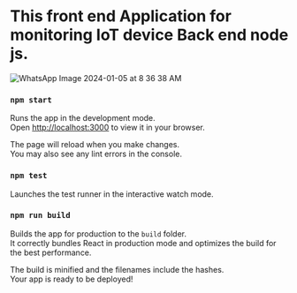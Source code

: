  # This front end Application  for monitoring IoT device Back end node js.

![WhatsApp Image 2024-01-05 at 8 36 38 AM](https://github.com/Rajkumarkanthasamy/IoT-Center/assets/143165337/8dd1531f-1e43-4917-9585-b48ac730fdbc)



### `npm start`

Runs the app in the development mode.\
Open [http://localhost:3000](http://localhost:3000) to view it in your browser.


The page will reload when you make changes.\
You may also see any lint errors in the console.

### `npm test`

Launches the test runner in the interactive watch mode.

### `npm run build`

Builds the app for production to the `build` folder.\
It correctly bundles React in production mode and optimizes the build for the best performance.

The build is minified and the filenames include the hashes.\
Your app is ready to be deployed!




